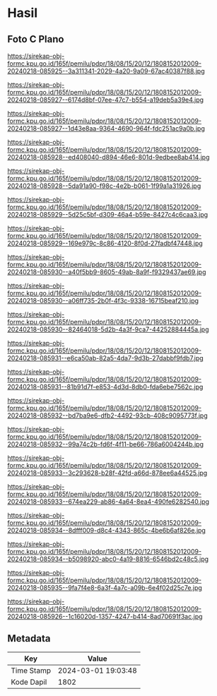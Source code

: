 # Hasil

## Foto C Plano

https://sirekap-obj-formc.kpu.go.id/165f/pemilu/pdpr/18/08/15/20/12/1808152012009-20240218-085925--3a311341-2029-4a20-9a09-67ac40387f88.jpg

https://sirekap-obj-formc.kpu.go.id/165f/pemilu/pdpr/18/08/15/20/12/1808152012009-20240218-085927--6174d8bf-07ee-47c7-b554-a19deb5a39e4.jpg

https://sirekap-obj-formc.kpu.go.id/165f/pemilu/pdpr/18/08/15/20/12/1808152012009-20240218-085927--1d43e8aa-9364-4690-964f-fdc251ac9a0b.jpg

https://sirekap-obj-formc.kpu.go.id/165f/pemilu/pdpr/18/08/15/20/12/1808152012009-20240218-085928--ed408040-d894-46e6-801d-9edbee8ab414.jpg

https://sirekap-obj-formc.kpu.go.id/165f/pemilu/pdpr/18/08/15/20/12/1808152012009-20240218-085928--5da91a90-f98c-4e2b-b061-1f99a1a31926.jpg

https://sirekap-obj-formc.kpu.go.id/165f/pemilu/pdpr/18/08/15/20/12/1808152012009-20240218-085929--5d25c5bf-d309-46a4-b59e-8427c4c6caa3.jpg

https://sirekap-obj-formc.kpu.go.id/165f/pemilu/pdpr/18/08/15/20/12/1808152012009-20240218-085929--169e979c-8c86-4120-8f0d-27fadbf47448.jpg

https://sirekap-obj-formc.kpu.go.id/165f/pemilu/pdpr/18/08/15/20/12/1808152012009-20240218-085930--a40f5bb9-8605-49ab-8a9f-f9329437ae69.jpg

https://sirekap-obj-formc.kpu.go.id/165f/pemilu/pdpr/18/08/15/20/12/1808152012009-20240218-085930--a06ff735-2b0f-4f3c-9338-16715beaf210.jpg

https://sirekap-obj-formc.kpu.go.id/165f/pemilu/pdpr/18/08/15/20/12/1808152012009-20240218-085930--82464018-5d2b-4a3f-9ca7-44252884445a.jpg

https://sirekap-obj-formc.kpu.go.id/165f/pemilu/pdpr/18/08/15/20/12/1808152012009-20240218-085931--e6ca50ab-82a5-4da7-9d3b-27dabbf9fdb7.jpg

https://sirekap-obj-formc.kpu.go.id/165f/pemilu/pdpr/18/08/15/20/12/1808152012009-20240218-085931--81b91d7f-e853-4d3d-8db0-fda6ebe7562c.jpg

https://sirekap-obj-formc.kpu.go.id/165f/pemilu/pdpr/18/08/15/20/12/1808152012009-20240218-085932--bd7ba9e6-dfb2-4492-93cb-408c9095773f.jpg

https://sirekap-obj-formc.kpu.go.id/165f/pemilu/pdpr/18/08/15/20/12/1808152012009-20240218-085932--99a74c2b-fd6f-4f11-be66-786a6004244b.jpg

https://sirekap-obj-formc.kpu.go.id/165f/pemilu/pdpr/18/08/15/20/12/1808152012009-20240218-085933--3c293628-b28f-42fd-a66d-878ee6a44525.jpg

https://sirekap-obj-formc.kpu.go.id/165f/pemilu/pdpr/18/08/15/20/12/1808152012009-20240218-085933--674ea229-ab86-4a64-8ea4-490fe6282540.jpg

https://sirekap-obj-formc.kpu.go.id/165f/pemilu/pdpr/18/08/15/20/12/1808152012009-20240218-085934--8dfff009-d8c4-4343-865c-4be6b6af826e.jpg

https://sirekap-obj-formc.kpu.go.id/165f/pemilu/pdpr/18/08/15/20/12/1808152012009-20240218-085934--b5098920-abc0-4a19-8816-6546bd2c48c5.jpg

https://sirekap-obj-formc.kpu.go.id/165f/pemilu/pdpr/18/08/15/20/12/1808152012009-20240218-085935--9fa7f4e8-6a3f-4a7c-a09b-6e4f02d25c7e.jpg

https://sirekap-obj-formc.kpu.go.id/165f/pemilu/pdpr/18/08/15/20/12/1808152012009-20240218-085926--1c16020d-1357-4247-b414-8ad70691f3ac.jpg


## Metadata

| Key        | Value               |
| ---------- | ------------------- |
| Time Stamp | 2024-03-01 19:03:48 |
| Kode Dapil | 1802                |



